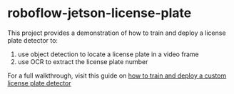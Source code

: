 # roboflow-jetson-license-plate

This project provides a demonstration of how to train and deploy a license plate detector to:

1) use object detection to locate a license plate in a video frame
2) use OCR to extract the license plate number

For a full walkthrough, visit this guide on [how to train and deploy a custom license plate detector](https://blog.roboflow.com/license-plate-detection-and-ocr/)
